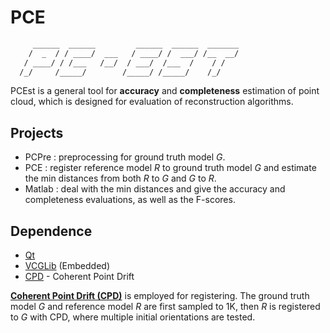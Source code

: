 # PCE

```txt
     ______  ______         ______  ______  _______  
    /  _  / / ____/  ___   / ____/ /  ___/ /__  __/  
   / ____/ / /___   /__/  / ___/  /___  /    / /     
  /_/     /_____/        /_____/ /_____/    /_/      
```

PCEst is a general tool for **accuracy** and **completeness** estimation of point cloud, which is designed for evaluation of reconstruction algorithms.

## Projects

* PCPre : preprocessing for ground truth model *G*.
* PCE : register reference model *R* to ground truth model *G* and estimate the min distances from both *R* to *G* and *G* to *R*.
* Matlab : deal with the min distances and give the accuracy and completeness evaluations, as well as the F-scores.

## Dependence

+ [Qt](www.qt.io/download/)
+ [VCGLib](https://github.com/cdcseacave/VCG) (Embedded)
+ [CPD](https://github.com/gadomski/cpd) - Coherent Point Drift


[**Coherent Point Drift (CPD)**](https://github.com/gadomski/cpd) is employed for registering. The ground truth model *G* and reference model *R* are first sampled to 1K, then *R* is registered to *G* with CPD, where multiple initial orientations are tested.